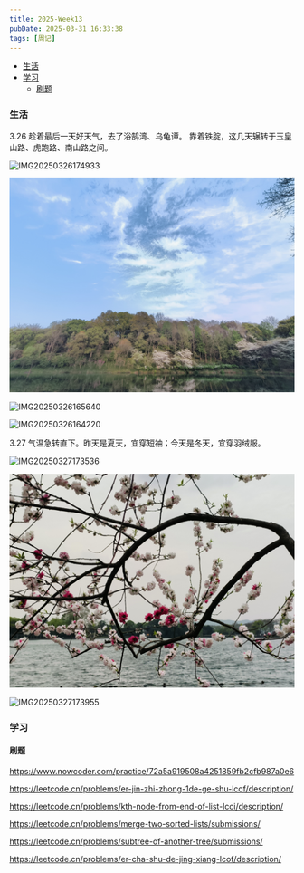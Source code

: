 ```yaml
---
title: 2025-Week13
pubDate: 2025-03-31 16:33:38
tags: [周记]
---
```

- [生活](#%E7%94%9F%E6%B4%BB)
- [学习](#%E5%AD%A6%E4%B9%A0)
  * [刷题](#%E5%88%B7%E9%A2%98)
  
### 生活

3.26
趁着最后一天好天气，去了浴鹄湾、乌龟谭。
靠着铁腚，这几天辗转于玉皇山路、虎跑路、南山路之间。

![IMG20250326174933](https://raw.githubusercontent.com/AbyssPraise/DrawingBoard/main/image/IMG20250326174933.jpg)

![IMG20250326170216](https://raw.githubusercontent.com/AbyssPraise/DrawingBoard/main/image/IMG20250326170216.jpg)

![IMG20250326165640](https://raw.githubusercontent.com/AbyssPraise/DrawingBoard/main/image/IMG20250326165640.jpg)

![IMG20250326164220](https://raw.githubusercontent.com/AbyssPraise/DrawingBoard/main/image/IMG20250326164220.jpg)



3.27
气温急转直下。昨天是夏天，宜穿短袖；今天是冬天，宜穿羽绒服。

![IMG20250327173536](https://raw.githubusercontent.com/AbyssPraise/DrawingBoard/main/image/IMG20250327173536.jpg)

![IMG20250327173721](https://raw.githubusercontent.com/AbyssPraise/DrawingBoard/main/image/IMG20250327173721.jpg)

![IMG20250327173955](https://raw.githubusercontent.com/AbyssPraise/DrawingBoard/main/image/IMG20250327173955.jpg)

### 学习
#### 刷题

https://www.nowcoder.com/practice/72a5a919508a4251859fb2cfb987a0e6

https://leetcode.cn/problems/er-jin-zhi-zhong-1de-ge-shu-lcof/description/

https://leetcode.cn/problems/kth-node-from-end-of-list-lcci/description/

https://leetcode.cn/problems/merge-two-sorted-lists/submissions/

https://leetcode.cn/problems/subtree-of-another-tree/submissions/

https://leetcode.cn/problems/er-cha-shu-de-jing-xiang-lcof/description/

<script src="https://giscus.app/client.js"
        data-repo="roc80/Blog"
        data-repo-id="R_kgDOO4NnfQ"
        data-category="Announcements"
        data-category-id="DIC_kwDOO4Nnfc4Ctshe"
        data-mapping="pathname"
        data-strict="1"
        data-reactions-enabled="1"
        data-emit-metadata="0"
        data-input-position="top"
        data-theme="preferred_color_scheme"
        data-lang="zh-CN"
        data-loading="lazy"
        crossorigin="anonymous"
        async>
</script>